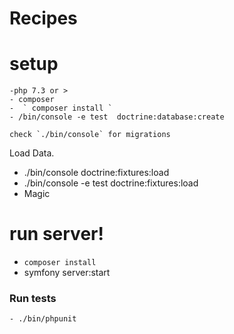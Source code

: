 # Recipes

# setup
    -php 7.3 or >
    - composer
    -  ` composer install `
    - /bin/console -e test  doctrine:database:create
    
    check `./bin/console` for migrations
    
Load Data.
  - ./bin/console doctrine:fixtures:load
  - ./bin/console -e test doctrine:fixtures:load
  - Magic

# run server!
  -  ` composer install `
  - symfony server:start  

### Run tests
    - ./bin/phpunit 
